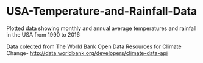 # USA-Temperature-and-Rainfall-Data

Plotted data showing monthly and annual average temperatures and rainfall in the USA from 1990 to 2016

Data colected from The World Bank Open Data Resources for Climate Change- http://data.worldbank.org/developers/climate-data-api
